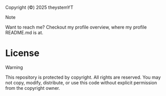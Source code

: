 Copyright (©) 2025 theystemYT
> [!NOTE]
> Want to reach me? Checkout my profile overview, where my profile README.md is at.
# License
> [!WARNING]
This repository is protected by copyright. All rights are reserved. You may not copy, modify, distribute, or use this code without explicit permission from the copyright owner. 

